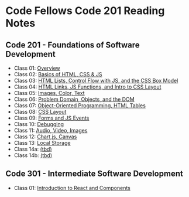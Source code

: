# Code Fellows Code 201 Reading Notes

## Code 201 - Foundations of Software Development

- Class 01: [Overview](/201/class-01.md)
- Class 02: [Basics of HTML, CSS & JS](/201/class-02.md)
- Class 03: [HTML Lists, Control Flow with JS, and the CSS Box Model](/201/class-03.md)
- Class 04: [HTML Links, JS Functions, and Intro to CSS Layout](/201/class-04.md)
- Class 05: [Images, Color, Text](/201/class-05.md)
- Class 06: [Problem Domain, Objects, and the DOM](/201/class-06.md)
- Class 07: [Object-Oriented Programming, HTML Tables](/201/class-07.md)
- Class 08: [CSS Layout](/201/class-08.md)
- Class 09: [Forms and JS Events](/reading-notes/201/class-09.md)
- Class 10: [Debugging](/201/class-10.md)
- Class 11: [Audio, Video, Images](/201/class-11.md)
- Class 12: [Chart.js, Canvas](/201/class-12.md)
- Class 13: [Local Storage](/201/class-13.md)
- Class 14a: [(tbd)](/201/class-14a.md)
- Class 14b: [(tbd)](/201/class-14b.md)

## Code 301 - Intermediate Software Development
- Class 01: [Introduction to React and Components](/301/class-01.md)